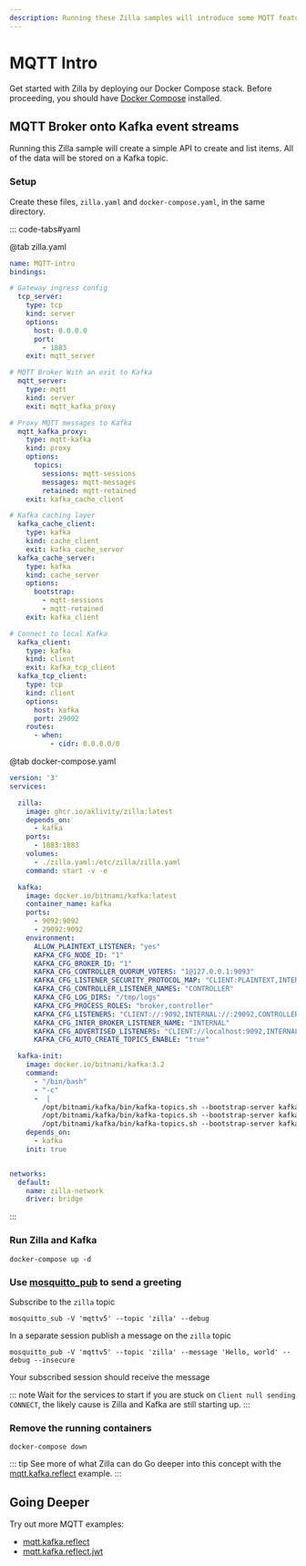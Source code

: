 ```yaml
---
description: Running these Zilla samples will introduce some MQTT features.
---
```


# MQTT Intro

Get started with Zilla by deploying our Docker Compose stack. Before proceeding, you should have [Docker Compose](https://docs.docker.com/compose/gettingstarted/) installed.

## MQTT Broker onto Kafka event streams

Running this Zilla sample will create a simple API to create and list items. All of the data will be stored on a Kafka topic.

### Setup

Create these files, `zilla.yaml` and `docker-compose.yaml`, in the same directory.

::: code-tabs#yaml

@tab zilla.yaml

```yaml {11,26-28,41-42}
name: MQTT-intro
bindings:

# Gateway ingress config
  tcp_server:
    type: tcp
    kind: server
    options:
      host: 0.0.0.0
      port:
        - 1883
    exit: mqtt_server

# MQTT Broker With an exit to Kafka
  mqtt_server:
    type: mqtt
    kind: server
    exit: mqtt_kafka_proxy

# Proxy MQTT messages to Kafka
  mqtt_kafka_proxy:
    type: mqtt-kafka
    kind: proxy
    options:
      topics:
        sessions: mqtt-sessions
        messages: mqtt-messages
        retained: mqtt-retained
    exit: kafka_cache_client

# Kafka caching layer
  kafka_cache_client:
    type: kafka
    kind: cache_client
    exit: kafka_cache_server
  kafka_cache_server:
    type: kafka
    kind: cache_server
    options:
      bootstrap:
        - mqtt-sessions
        - mqtt-retained
    exit: kafka_client

# Connect to local Kafka
  kafka_client:
    type: kafka
    kind: client
    exit: kafka_tcp_client
  kafka_tcp_client:
    type: tcp
    kind: client
    options:
      host: kafka
      port: 29092
    routes:
      - when:
          - cidr: 0.0.0.0/0
```

@tab docker-compose.yaml

```yaml {9,40-42}
version: '3'
services:

  zilla:
    image: ghcr.io/aklivity/zilla:latest
    depends_on:
      - kafka
    ports:
      - 1883:1883
    volumes:
      - ./zilla.yaml:/etc/zilla/zilla.yaml
    command: start -v -e

  kafka:
    image: docker.io/bitnami/kafka:latest
    container_name: kafka
    ports:
      - 9092:9092
      - 29092:9092
    environment:
      ALLOW_PLAINTEXT_LISTENER: "yes"
      KAFKA_CFG_NODE_ID: "1"
      KAFKA_CFG_BROKER_ID: "1"
      KAFKA_CFG_CONTROLLER_QUORUM_VOTERS: "1@127.0.0.1:9093"
      KAFKA_CFG_LISTENER_SECURITY_PROTOCOL_MAP: "CLIENT:PLAINTEXT,INTERNAL:PLAINTEXT,CONTROLLER:PLAINTEXT"
      KAFKA_CFG_CONTROLLER_LISTENER_NAMES: "CONTROLLER"
      KAFKA_CFG_LOG_DIRS: "/tmp/logs"
      KAFKA_CFG_PROCESS_ROLES: "broker,controller"
      KAFKA_CFG_LISTENERS: "CLIENT://:9092,INTERNAL://:29092,CONTROLLER://:9093"
      KAFKA_CFG_INTER_BROKER_LISTENER_NAME: "INTERNAL"
      KAFKA_CFG_ADVERTISED_LISTENERS: "CLIENT://localhost:9092,INTERNAL://kafka:29092"
      KAFKA_CFG_AUTO_CREATE_TOPICS_ENABLE: "true"

  kafka-init:
    image: docker.io/bitnami/kafka:3.2
    command: 
      - "/bin/bash"
      - "-c"
      -  |
        /opt/bitnami/kafka/bin/kafka-topics.sh --bootstrap-server kafka:29092 --create --if-not-exists --topic mqtt-messages
        /opt/bitnami/kafka/bin/kafka-topics.sh --bootstrap-server kafka:29092 --create --if-not-exists --topic mqtt-sessions --config cleanup.policy=compact
        /opt/bitnami/kafka/bin/kafka-topics.sh --bootstrap-server kafka:29092 --create --if-not-exists --topic mqtt-retained --config cleanup.policy=compact
    depends_on:
      - kafka
    init: true


networks:
  default:
    name: zilla-network
    driver: bridge
```

:::

### Run Zilla and Kafka

```bash:no-line-numbers
docker-compose up -d
```

### Use [mosquitto_pub](https://mosquitto.org/download/) to send a greeting

Subscribe to the `zilla` topic

```bash:no-line-numbers
mosquitto_sub -V 'mqttv5' --topic 'zilla' --debug
```

In a separate session publish a message on the `zilla` topic

```bash:no-line-numbers
mosquitto_pub -V 'mqttv5' --topic 'zilla' --message 'Hello, world' --debug --insecure
```

Your subscribed session should receive the message

::: note Wait for the services to start
if you are stuck on `Client null sending CONNECT`, the likely cause is Zilla and Kafka are still starting up.
:::

### Remove the running containers

```bash:no-line-numbers
docker-compose down
```

::: tip See more of what Zilla can do
Go deeper into this concept with the [mqtt.kafka.reflect](https://github.com/aklivity/zilla-examples/tree/main/mqtt.kafka.reflect) example.
:::

## Going Deeper

Try out more MQTT examples:

- [mqtt.kafka.reflect](https://github.com/aklivity/zilla-examples/tree/main/mqtt.kafka.reflect)
- [mqtt.kafka.reflect.jwt](https://github.com/aklivity/zilla-examples/tree/main/mqtt.kafka.reflect.jwt)
